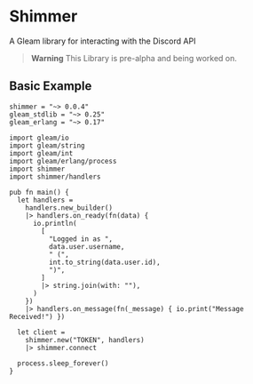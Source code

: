 # Shimmer

A Gleam library for interacting with the Discord API

> **Warning**
> This Library is pre-alpha and being worked on.

## Basic Example

```
shimmer = "~> 0.0.4"
gleam_stdlib = "~> 0.25"
gleam_erlang = "~> 0.17"
```

```gleam
import gleam/io
import gleam/string
import gleam/int
import gleam/erlang/process
import shimmer
import shimmer/handlers

pub fn main() {
  let handlers =
    handlers.new_builder()
    |> handlers.on_ready(fn(data) {
      io.println(
        [
          "Logged in as ",
          data.user.username,
          " (",
          int.to_string(data.user.id),
          ")",
        ]
        |> string.join(with: ""),
      )
    })
    |> handlers.on_message(fn(_message) { io.print("Message Received!") })

  let client =
    shimmer.new("TOKEN", handlers)
    |> shimmer.connect

  process.sleep_forever()
}
```
